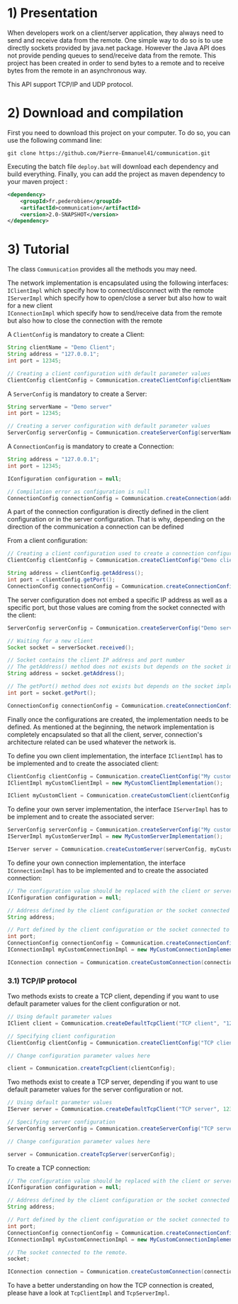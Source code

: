 # 1) Presentation

When developers work on a client/server application, they always need to send and receive data from the remote. One simple way to do so is to use directly sockets provided by java.net package. However the Java API does not provide pending queues to send/receive data from the remote. This project has been created in order to send bytes to a remote and to receive bytes from the remote in an asynchronous way.

This API support TCP/IP and UDP protocol.

# 2) Download and compilation

First you need to download this project on your computer. To do so, you can use the following command line:

```git
git clone https://github.com/Pierre-Emmanuel41/communication.git
```

Executing the batch file <code>deploy.bat</code> will download each dependency and build everything. Finally, you can add the project as maven dependency to your maven project :

```xml
<dependency>
	<groupId>fr.pederobien</groupId>
	<artifactId>communication</artifactId>
	<version>2.0-SNAPSHOT</version>
</dependency>
```

# 3) Tutorial

The class <code>Communication</code> provides all the methods you may need.

The network implementation is encapsulated using the following interfaces:<br>
<code>IClientImpl</code> which specify how to connect/disconnect with the remote<br>
<code>IServerImpl</code> which specify how to open/close a server but also how to wait for a new client<br>
<code>IConnectionImpl</code> which specify how to send/receive data from the remote but also how to close the connection with the remote<br>

A <code>ClientConfig</code> is mandatory to create a Client:

```java
String clientName = "Demo Client";
String address = "127.0.0.1";
int port = 12345;

// Creating a client configuration with default parameter values
ClientConfig clientConfig = Communication.createClientConfig(clientName, address, port);
```

A <code>ServerConfig</code> is mandatory to create a Server:

```java
String serverName = "Demo server"
int port = 12345;

// Creating a server configuration with default parameter values
ServerConfig serverConfig = Communication.createServerConfig(serverName, port);
```

A <code>ConnectionConfig</code> is mandatory to create a Connection:

```java
String address = "127.0.0.1";
int port = 12345;

IConfiguration configuration = null;

// Compilation error as configuration is null
ConnectionConfig connectionConfig = Communication.createConnection(address, port, configuration);
```

A part of the connection configuration is directly defined in the client configuration or in the server configuration. That is why, depending on the direction of the communication a connection can be defined<br>

From a client configuration:

```java
// Creating a client configuration used to create a connection configuration
ClientConfig clientConfig = Communication.createClientConfig("Demo client", "127.0.0.1", 12345);

String address = clientConfig.getAddress();
int port = clientConfig.getPort();
ConnectionConfig connectionConfig = Communication.createConnectionConfig(address, port, clientConfig);
```

The server configuration does not embed a specific IP address as well as a specific port, but those values are coming from the socket connected with the client:

```java
ServerConfig serverConfig = Communication.createServerConfig("Demo server", 12345);

// Waiting for a new client
Socket socket = serverSocket.received();

// Socket contains the client IP address and port number
// The getAddress() method does not exists but depends on the socket implementation
String address = socket.getAddress();

// The getPort() method does not exists but depends on the socket implementation
int port = socket.getPort();

ConnectionConfig connectionConfig = Communication.createConnectionConfig(address, port, serverConfig);
```

Finally once the configurations are created, the implementation needs to be defined. As mentioned at the beginning, the network implementation is completely encapsulated so that all the client, server, connection's architecture related can be used whatever the network is.

To define you own client implementation, the interface <code>IClientImpl</code> has to be implemented and to create the associated client:

```java
ClientConfig clientConfig = Communication.createClientConfig("My custom client", "127.0.0.1", 12345);
IClientImpl myCustomClientImpl = new MyCustomClientImplementation();

IClient myCustomClient = Communication.createCustomClient(clientConfig, myCustomClientImpl);
```

To define your own server implementation, the interface <code>IServerImpl</code> has to be implement and to create the associated server:

```java
ServerConfig serverConfig = Communication.createServerConfig("My custom server", "127.0.0.1", 12345);
IServerImpl myCustomServerImpl = new MyCustomServerImplementation();

IServer server = Communication.createCustomServer(serverConfig, myCustomServerImpl);
```

To define your own connection implementation, the interface <code>IConnectionImpl</code> has to be implemented and to create the associated connection:

```java
// The configuration value should be replaced with the client or server configuration
IConfiguration configuration = null;

// Address defined by the client configuration or the socket connected to the client
String address;

// Port defined by the client configuration or the socket connected to the client
int port;
ConnectionConfig connectionConfig = Communication.createConnectionConfig(address, port, configuration);
IConnectionImpl myCustomConnectionImpl = new MyCustomConnectionImplementation();

IConnection connection = Communication.createCustomConnection(connectionConfig, myCustomConnectionImpl);
```

### 3.1) TCP/IP protocol

Two methods exists to create a TCP client, depending if you want to use default parameter values for the client configuration or not.

```java
// Using default parameter values
IClient client = Communication.createDefaultTcpClient("TCP client", "127.0.0.1", 12345);

// Specifying client configuration
ClientConfig clientConfig = Communication.createClientConfig("TCP client", "127.0.0.1", 12345");

// Change configuration parameter values here

client = Communication.createTcpClient(clientConfig);
```

Two methods exist to create a TCP server, depending if you want to use default parameter values for the server configuration or not.

```java
// Using default parameter values
IServer server = Communication.createDefaultTcpClient("TCP server", 12345);

// Specifying server configuration
ServerConfig serverConfig = Communication.createServerConfig("TCP server", 12345);

// Change configuration parameter values here

server = Communication.createTcpServer(serverConfig);
```

To create a TCP connection:

```java
// The configuration value should be replaced with the client or server configuration
IConfiguration configuration = null;

// Address defined by the client configuration or the socket connected to the client
String address;

// Port defined by the client configuration or the socket connected to the client
int port;
ConnectionConfig connectionConfig = Communication.createConnectionConfig("127.0.0.1", 12345, configuration);
IConnectionImpl myCustomConnectionImpl = new MyCustomConnectionImplementation();

// The socket connected to the remote.
socket;

IConnection connection = Communication.createCustomConnection(connectionConfig, new ConnectionImpl(socket));
```

To have a better understanding on how the TCP connection is created, please have a look at <code>TcpClientImpl</code> and <code>TcpServerImpl</code>.